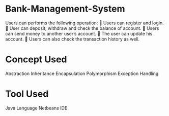 # Bank-Management-System
Users can performs the following operation: 
 Users can register and login. 
 User can deposit, withdraw and check the balance of account. 
 Users can send money to another user’s account. 
 The user can update his account. 
 Users can also check the transaction history as well.

# Concept Used
Abstraction
Inheritance
Encapsulation
Polymorphism
Exception Handling

# Tool Used
Java Language
Netbeans IDE

